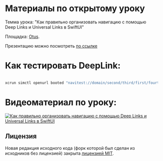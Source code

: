 # Материалы по открытому уроку

Темма урока: "Как правильно организовать навигацию с помощью Deep Links и Universal Links в SwiftUI"

Площадка: [Otus](https://otus.ru/lessons/advanced-ios/).

Презентацию можно посмотреть [по ссылке](Presentation.pdf)

# Как тестировать DeepLink:

```bash

xcrun simctl openurl booted "navitest://domain/second/third/first/fourth?numberParam=777&stringParam=It's_working&fourthNextScreenName=ThirdScreenGo&fourthNextScreenPath=third"

```

# Видеоматериал по уроку:

[![Как правильно организовать навигацию с помощью Deep Links и Universal Links в SwiftUI](https://i.ytimg.com/vi/nxwsetTn9ec/maxresdefault.jpg?v=647095c9)](https://www.youtube.com/embed/nxwsetTn9ec "Как правильно организовать навигацию с помощью Deep Links и Universal Links в SwiftUI")

## Лицензия

Новая редакция исходного кода (форк которой был сделан из исходников без лицензией) закрыта [лицензией MIT](LICENSE).